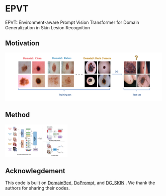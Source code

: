 # EPVT
EPVT: Environment-aware Prompt Vision Transformer for Domain Generalization in Skin Lesion Recognition
## Motivation
![alt text](image/motivation.png)
## Method
<img src="image/method.png" alt="My Image" width="200">




## Acknowlegdement

This code is built on [DomainBed](https://github.com/facebookresearch/DomainBed), [DoPrompt](https://github.com/zhengzangw/DoPrompt), and [DG_SKIN](https://github.com/alceubissoto/artifact-generalization-skin) . We thank the authors for sharing their codes.
